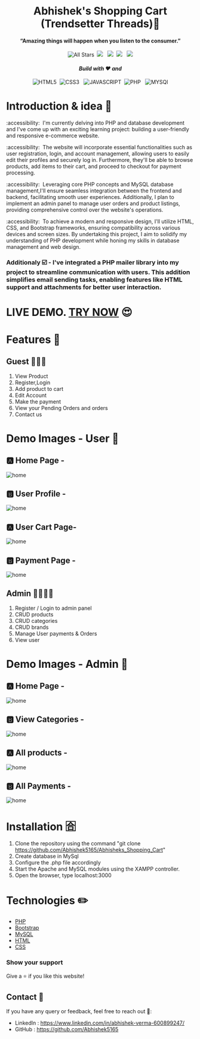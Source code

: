 <p>
  <h1 align="center"><b>Abhishek's Shopping Cart (Trendsetter Threads)🙂</b></h1>
</p>

<p>
  <h4 align="center"><b>“Amazing things will happen when you listen to the consumer.” </b></h4>
</p>

<p align="center"> 
    <img alt="All Stars" src="https://visitor-badge.laobi.icu/badge?page_id=Abhishek5165.Abhisheks_Shopping_Cart"/>&nbsp;
    <img src="https://img.shields.io/github/stars/Abhishek5165/Abhisheks_Shopping_Cart" />
    &nbsp;
    <img src="https://img.shields.io/github/forks/Abhishek5165/Abhisheks_Shopping_Cart" />&nbsp;
    <img src="https://img.shields.io/github/repo-size/Abhishek5165/Abhisheks_Shopping_Cart"/>
    &nbsp;
    <img src="https://img.shields.io/github/last-commit/Abhishek5165/Abhisheks_Shopping_Cart"/>
</p>

<p>
  <h4 align="center"><i>Build with ❤️ and</i></h4>
</p>
<p align="center"> 
    <img alt="HTML5" src="https://img.shields.io/badge/HTML5-E34F26?&logo=html5&logoColor=white"/>&nbsp;
    <img src="https://img.shields.io/badge/CSS3-1572B6?&logo=css3&logoColor=white" alt="CSS3" />
    &nbsp;
    <img src="https://img.shields.io/badge/JavaScript-323330?&logo=javascript&logoColor=F7DF1E" alt="JAVASCRIPT" />&nbsp;
    <img src="https://img.shields.io/badge/PHP-777BB4?&logo=php&logoColor=white" alt="PHP"/>
    &nbsp;
    <img src="https://img.shields.io/badge/MySQL-005C84?&logo=mysql&logoColor=white" alt="MYSQl"/>
    
</p>

# Introduction & idea 🫣

<p> :accessibility:&nbsp;  I'm currently delving into PHP and database development and I've come up with an exciting learning project: building a user-friendly and responsive e-commerce website.<br>
  
:accessibility:&nbsp;  The website will incorporate essential functionalities such as user registration, login, and account management, allowing users to easily edit their profiles and securely log in. Furthermore, they'll be able to browse products, add items to their cart, and proceed to checkout for payment processing.<br>
  
:accessibility:&nbsp;  Leveraging core PHP concepts and MySQL database management,I'll ensure seamless integration between the frontend and backend, facilitating smooth user experiences. Additionally, I plan to implement an admin panel to manage user orders and product listings, providing comprehensive control over the website's operations.<br>

:accessibility:&nbsp;  To achieve a modern and responsive design, I'll utilize HTML, CSS, and Bootstrap frameworks, ensuring compatibility across various devices and screen sizes. By undertaking this project, I aim to solidify my understanding of PHP development while honing my skills in database management and web design.</p>

### Additionaly ☑️ - I've integrated a PHP mailer library into my project to streamline communication with users. This addition simplifies email sending tasks, enabling features like HTML support and attachments for better user interaction.

# **LIVE DEMO. [TRY NOW](https://predicant-protectio.000webhostapp.com/)** 😍

# Features 🤞

## Guest 🧑‍🤝‍🧑
1. View Product
2. Register,Login
3. Add product to cart
4. Edit Account
5. Make the payment
6. View your Pending Orders and orders
7. Contact us

# Demo Images - User 📸

## 🅰️ Home Page -

![home](https://github.com/Abhishek5165/Abhisheks_Shopping_Cart/blob/main/Web%20Demo/A1.png)

## 🅱️ User Profile -

![home](https://github.com/Abhishek5165/Abhisheks_Shopping_Cart/blob/main/Web%20Demo/A5.png)

## 🅰️ User Cart Page-

![home](https://github.com/Abhishek5165/Abhisheks_Shopping_Cart/blob/main/Web%20Demo/A2.png)

## 🅱️ Payment Page -

![home](https://github.com/Abhishek5165/Abhisheks_Shopping_Cart/blob/main/Web%20Demo/A3.png)


## Admin 🤵‍♂️🤵‍♂️
1. Register / Login to admin panel
2. CRUD products
3. CRUD categories
4. CRUD brands
5. Manage User payments & Orders
6. View user

# Demo Images - Admin 📸

## 🅰️ Home Page -

![home](https://github.com/Abhishek5165/Abhisheks_Shopping_Cart/blob/main/Web%20Demo/A13.png)

## 🅱️ View Categories -

![home](https://github.com/Abhishek5165/Abhisheks_Shopping_Cart/blob/main/Web%20Demo/A12.png)

## 🅰️ All products -

![home](https://github.com/Abhishek5165/Abhisheks_Shopping_Cart/blob/main/Web%20Demo/A9.png)

## 🅱️ All Payments -

![home](https://github.com/Abhishek5165/Abhisheks_Shopping_Cart/blob/main/Web%20Demo/A10.png)



# Installation 🈴
1. Clone the repository using the command "git clone https://github.com/Abhishek5165/Abhisheks_Shopping_Cart"
2. Create database in MySql
3. Configure the .php file accordingly
4. Start the Apache and MySQL modules using the XAMPP controller.
5. Open the browser, type localhost:3000

# Technologies ✏️
- [PHP](https://www.php.net/docs.php)
- [Bootstrap](https://getbootstrap.com)
- [MySQL](https://www.mysql.com)
- [HTML](https://www.w3schools.com/html/default.asp)
- [CSS](https://www.w3schools.com/css/default.asp)

### Show your support

Give a ⭐ if you like this website!

## Contact 🌟
If you have any query or feedback, feel free to reach out 💖:
- LinkedIn : https://www.linkedin.com/in/abhishek-verma-600899247/
- GitHub : https://github.com/Abhishek5165

